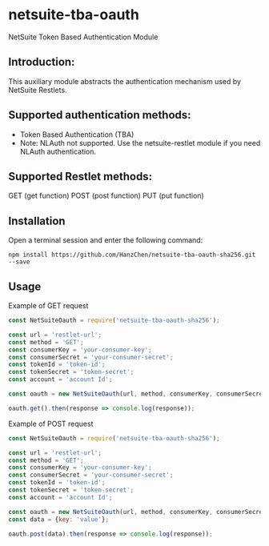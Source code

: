# netsuite-tba-oauth
NetSuite Token Based Authentication Module

## Introduction:
This auxiliary module abstracts the authentication mechanism used by NetSuite Restlets.

## Supported authentication methods:
* Token Based Authentication (TBA)
* Note: NLAuth not supported. Use the netsuite-restlet module if you need NLAuth authentication.

## Supported Restlet methods:

GET (get function)
POST (post function)
PUT (put function)

## Installation

Open a terminal session and enter the following command:

``npm install https://github.com/HanzChen/netsuite-tba-oauth-sha256.git --save``

## Usage

Example of GET request

```javascript
const NetSuiteOauth = require('netsuite-tba-oauth-sha256');

const url = 'restlet-url';
const method = 'GET';
const consumerKey = 'your-consumer-key';
const consumerSecret = 'your-consumer-secret';
const tokenId = 'token-id';
const tokenSecret = 'token-secret';
const account = 'account Id';

const oauth = new NetSuiteOauth(url, method, consumerKey, consumerSecret, tokenId, tokenSecret, account);

oauth.get().then(response => console.log(response));
```

Example of POST request

```javascript
const NetSuiteOauth = require('netsuite-tba-oauth-sha256');

const url = 'restlet-url';
const method = 'GET';
const consumerKey = 'your-consumer-key';
const consumerSecret = 'your-consumer-secret';
const tokenId = 'token-id';
const tokenSecret = 'token-secret';
const account = 'account Id';

const oauth = new NetSuiteOauth(url, method, consumerKey, consumerSecret, tokenId, tokenSecret, account);
const data = {key: 'value'};

oauth.post(data).then(response => console.log(response));
```





